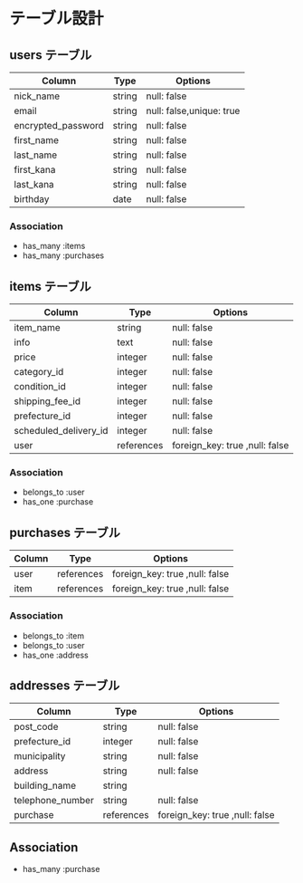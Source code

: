 # テーブル設計

## users テーブル

| Column             | Type   | Options                  |
| ------------------ | ------ | -----------              |
| nick_name          | string | null: false              |
| email              | string | null: false,unique: true |
| encrypted_password | string | null: false              |
| first_name         | string | null: false              |
| last_name          | string | null: false              |
| first_kana         | string | null: false              |
| last_kana          | string | null: false              |
| birthday           | date   | null: false              |


### Association

- has_many :items
- has_many :purchases


## items テーブル

| Column                | Type     | Options     |
| ----------------------| ------   | -----------                    |
| item_name             | string   | null: false                    |
| info                  | text     | null: false                    |
| price                 | integer  | null: false                    |
| category_id           | integer  | null: false                    |
| condition_id          | integer  | null: false                    |
| shipping_fee_id       | integer  | null: false                    |
| prefecture_id         | integer  | null: false                    |
| scheduled_delivery_id | integer  | null: false                    |
| user                  |references| foreign_key: true ,null: false |


### Association

- belongs_to :user
- has_one :purchase


## purchases テーブル

| Column             | Type       | Options           |
| ------------------ | ---------- | ----------------- |
| user               |references  | foreign_key: true ,null: false |
| item               |references  | foreign_key: true ,null: false |



### Association

- belongs_to :item
- belongs_to :user
- has_one :address


## addresses テーブル

| Column             | Type       | Options           |
| ------------------ | ---------- | ----------------- |
| post_code          | string     | null: false       |
| prefecture_id      | integer    | null: false       |
| municipality       | string     | null: false       |
| address            | string     | null: false       |
| building_name      | string     |                   |
| telephone_number   | string     | null: false       |
| purchase           |references  | foreign_key: true ,null: false |


## Association


- has_many :purchase



